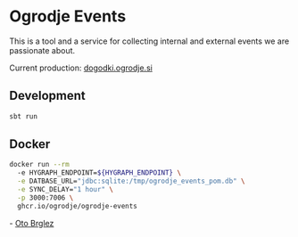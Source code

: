# Ogrodje Events

This is a tool and a service for collecting internal and external events we are passionate about.

Current production: [dogodki.ogrodje.si](https://dogodki.ogrodje.si)

## Development

```bash
sbt run
```

## Docker

```bash
docker run --rm
  -e HYGRAPH_ENDPOINT=${HYGRAPH_ENDPOINT} \
  -e DATBASE_URL="jdbc:sqlite:/tmp/ogrodje_events_pom.db" \
  -e SYNC_DELAY="1 hour" \
  -p 3000:7006 \
  ghcr.io/ogrodje/ogrodje-events
```

\- [Oto Brglez](https://github.com/otobrglez)
